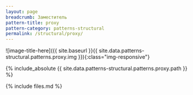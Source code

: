```yaml
---
layout: page
breadcrumb: Заместитель
pattern-title: proxy
pattern-category: patterns-structural
permalink: /structural/proxy/
---
```

![image-title-here]({{ site.baseurl }}{{ site.data.patterns-structural.patterns.proxy.img }}){:class="img-responsive"}

{% include_absolute {{ site.data.patterns-structural.patterns.proxy.path }} %}

{% include files.md %}
